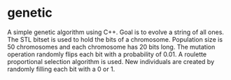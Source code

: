 # genetic


A simple genetic algorithm using C++. Goal is to evolve a string of all ones. The STL bitset is used to hold the bits of a chromosome. Population size is 50 chromosomes and each chromosome has 20 bits long. The mutation operation randomly flips each bit with a probability of 0.01. A roulette proportional selection algorithm is used. New individuals are created by randomly filling each bit with a 0 or 1.
